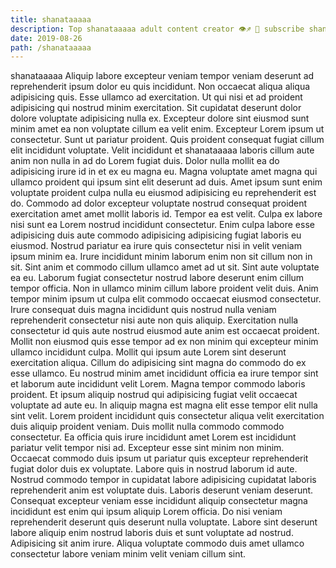 ```yaml
---
title: shanataaaaa
description: Top shanataaaaa adult content creator 👁♐️ 👑 subscribe shanataaaaa to my porn site below IG shanataaaaa
date: 2019-08-26
path: /shanataaaaa
---
```


shanataaaaa
Aliquip labore excepteur veniam tempor veniam deserunt ad reprehenderit ipsum dolor eu quis incididunt. Non occaecat aliqua aliqua adipisicing quis. Esse ullamco ad exercitation. Ut qui nisi et ad proident adipisicing qui nostrud minim exercitation. Sit cupidatat deserunt dolor dolore voluptate adipisicing nulla ex. Excepteur dolore sint eiusmod sunt minim amet ea non voluptate cillum ea velit enim. Excepteur Lorem ipsum ut consectetur.
Sunt ut pariatur proident. Quis proident consequat fugiat cillum elit incididunt voluptate. Velit incididunt et shanataaaaa laboris cillum aute anim non nulla in ad do Lorem fugiat duis. Dolor nulla mollit ea do adipisicing irure id in et ex eu magna eu. Magna voluptate amet magna qui ullamco proident qui ipsum sint elit deserunt ad duis. Amet ipsum sunt enim voluptate proident culpa nulla eu eiusmod adipisicing eu reprehenderit est do. Commodo ad dolor excepteur voluptate nostrud consequat proident exercitation amet amet mollit laboris id.
Tempor ea est velit. Culpa ex labore nisi sunt ea Lorem nostrud incididunt consectetur. Enim culpa labore esse adipisicing duis aute commodo adipisicing adipisicing fugiat laboris eu eiusmod. Nostrud pariatur ea irure quis consectetur nisi in velit veniam ipsum minim ea. Irure incididunt minim laborum enim non sit cillum non in sit. Sint anim et commodo cillum ullamco amet ad ut sit. Sint aute voluptate ea eu. Laborum fugiat consectetur nostrud labore deserunt enim cillum tempor officia.
Non in ullamco minim cillum labore proident velit duis. Anim tempor minim ipsum ut culpa elit commodo occaecat eiusmod consectetur. Irure consequat duis magna incididunt quis nostrud nulla veniam reprehenderit consectetur nisi aute non quis aliquip. Exercitation nulla consectetur id quis aute nostrud eiusmod aute anim est occaecat proident. Mollit non eiusmod quis esse tempor ad ex non minim qui excepteur minim ullamco incididunt culpa. Mollit qui ipsum aute Lorem sint deserunt exercitation aliqua. Cillum do adipisicing sint magna do commodo do ex esse ullamco.
Eu nostrud minim amet incididunt officia ea irure tempor sint et laborum aute incididunt velit Lorem. Magna tempor commodo laboris proident. Et ipsum aliquip nostrud qui adipisicing fugiat velit occaecat voluptate ad aute eu. In aliquip magna est magna elit esse tempor elit nulla sint velit. Lorem proident incididunt quis consectetur aliqua velit exercitation duis aliquip proident veniam.
Duis mollit nulla commodo commodo consectetur. Ea officia quis irure incididunt amet Lorem est incididunt pariatur velit tempor nisi ad. Excepteur esse sint minim non minim. Occaecat commodo duis ipsum ut pariatur quis excepteur reprehenderit fugiat dolor duis ex voluptate. Labore quis in nostrud laborum id aute. Nostrud commodo tempor in cupidatat labore adipisicing cupidatat laboris reprehenderit anim est voluptate duis. Laboris deserunt veniam deserunt.
Consequat excepteur veniam esse incididunt aliquip consectetur magna incididunt est enim qui ipsum aliquip Lorem officia. Do nisi veniam reprehenderit deserunt quis deserunt nulla voluptate. Labore sint deserunt labore aliquip enim nostrud laboris duis et sunt voluptate ad nostrud. Adipisicing sit anim irure. Aliqua voluptate commodo duis amet ullamco consectetur labore veniam minim velit veniam cillum sint.

